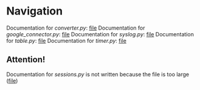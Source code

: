 # Navigation
Documentation for *converter.py*: [file](https://github.com/YakovSava/time_recorder/blob/master/docs/converter.md)
Documentation for *google_connector.py*: [file](https://github.com/YakovSava/time_recorder/blob/master/docs/google_connector.md)
Documentation for *syslog.py*: [file](https://github.com/YakovSava/time_recorder/blob/master/docs/syslog.md)
Documentation for *table.py*: [file](https://github.com/YakovSava/time_recorder/blob/master/docs/table.md)
Documentation for *timer.py*: [file](https://github.com/YakovSava/time_recorder/blob/master/docs/timer.md)

## Attention!
Documentation for *sessions.py* is not written because the file is too large ([file](https://github.com/YakovSava/time_recorder/blob/master/docs/sessions.md))
